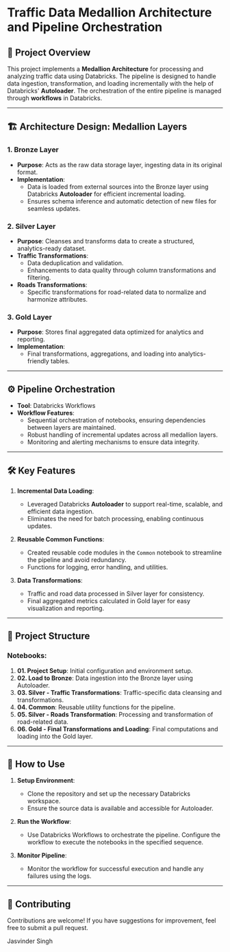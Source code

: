 # Traffic Data Medallion Architecture and Pipeline Orchestration



## 🚦 Project Overview
This project implements a **Medallion Architecture** for processing and analyzing traffic data using Databricks. The pipeline is designed to handle data ingestion, transformation, and loading incrementally with the help of Databricks' **Autoloader**. The orchestration of the entire pipeline is managed through **workflows** in Databricks.

---

## 🏗️ Architecture Design: Medallion Layers

### 1. **Bronze Layer**
- **Purpose**: Acts as the raw data storage layer, ingesting data in its original format.
- **Implementation**: 
  - Data is loaded from external sources into the Bronze layer using Databricks **Autoloader** for efficient incremental loading.
  - Ensures schema inference and automatic detection of new files for seamless updates.

### 2. **Silver Layer**
- **Purpose**: Cleanses and transforms data to create a structured, analytics-ready dataset.
- **Traffic Transformations**:
  - Data deduplication and validation.
  - Enhancements to data quality through column transformations and filtering.
- **Roads Transformations**:
  - Specific transformations for road-related data to normalize and harmonize attributes.

### 3. **Gold Layer**
- **Purpose**: Stores final aggregated data optimized for analytics and reporting.
- **Implementation**:
  - Final transformations, aggregations, and loading into analytics-friendly tables.

---

## ⚙️ Pipeline Orchestration
- **Tool**: Databricks Workflows
- **Workflow Features**:
  - Sequential orchestration of notebooks, ensuring dependencies between layers are maintained.
  - Robust handling of incremental updates across all medallion layers.
  - Monitoring and alerting mechanisms to ensure data integrity.

---

## 🛠️ Key Features
1. **Incremental Data Loading**:
   - Leveraged Databricks **Autoloader** to support real-time, scalable, and efficient data ingestion.
   - Eliminates the need for batch processing, enabling continuous updates.
   
2. **Reusable Common Functions**:
   - Created reusable code modules in the `Common` notebook to streamline the pipeline and avoid redundancy.
   - Functions for logging, error handling, and utilities.

3. **Data Transformations**:
   - Traffic and road data processed in Silver layer for consistency.
   - Final aggregated metrics calculated in Gold layer for easy visualization and reporting.

---

## 📂 Project Structure
### Notebooks:
1. **01. Project Setup**: Initial configuration and environment setup.
2. **02. Load to Bronze**: Data ingestion into the Bronze layer using Autoloader.
3. **03. Silver - Traffic Transformations**: Traffic-specific data cleansing and transformations.
4. **04. Common**: Reusable utility functions for the pipeline.
5. **05. Silver - Roads Transformation**: Processing and transformation of road-related data.
6. **06. Gold - Final Transformations and Loading**: Final computations and loading into the Gold layer.

---

## 🚀 How to Use
1. **Setup Environment**:
   - Clone the repository and set up the necessary Databricks workspace.
   - Ensure the source data is available and accessible for Autoloader.

2. **Run the Workflow**:
   - Use Databricks Workflows to orchestrate the pipeline. Configure the workflow to execute the notebooks in the specified sequence.

3. **Monitor Pipeline**:
   - Monitor the workflow for successful execution and handle any failures using the logs.

---

## 🤝 Contributing
Contributions are welcome! If you have suggestions for improvement, feel free to submit a pull request.

Jasvinder Singh

